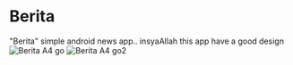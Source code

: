 # Berita
"Berita" simple android news app.. insyaAllah this app have a good design
![Berita A4 go](https://user-images.githubusercontent.com/50002621/59782885-1c385580-92e9-11e9-8fe1-5e16fe13eb1c.png)
![Berita A4 go2](https://user-images.githubusercontent.com/50002621/59782892-1f334600-92e9-11e9-8e73-d4557a5753b9.png)
